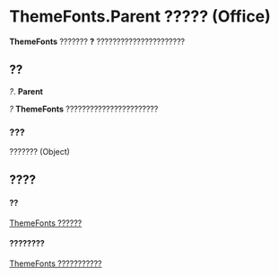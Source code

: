 
# ThemeFonts.Parent ????? (Office)

 **ThemeFonts** ??????? **?** ??????????????????????


## ??

 _?_. **Parent**

 _?_ **ThemeFonts** ???????????????????????


### ???

??????? (Object)


## ????


#### ??


[ThemeFonts ??????](393865af-f008-d26c-5b82-9ae79766e511.md)
#### ????????


[ThemeFonts ???????????](http://msdn.microsoft.com/library/3ee20de9-c245-4432-e352-857326e08561%28Office.15%29.aspx)